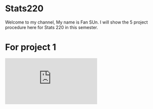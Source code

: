# **Stats220**

 Welcome to my channel, My name is Fan SUn. I will show the 5 project procedure here for Stats 220 in this semester. 

# For project 1
![](https://github.com/fsun558/Stats220/blob/72abd77b136ef07e07590698808202d1dc552f87/index.md)
